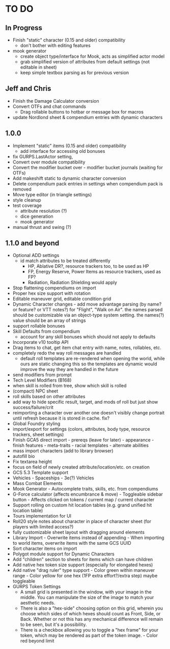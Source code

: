 # TO DO

## In Progress

-	Finish "static" character (0.15 and older) compatibility
	-	don't bother with editing features
-	mook generator
	-	create object type/interface for Mook, acts as simplified actor model
	-	grab simplified version of attributes from default settings (not editable in sheet)
	-	keep simple textbox parsing as for previous version

## Jeff and Chris

-	Finish the Damage Calculator conversion
-	Convert OTFs and chat commands
	-	Drag rollable buttons to hotbar or message box for macros
-	update Nordlond sheet & compendium entries with dynamic characters

## 1.0.0

-	Implement "static" items (0.15 and older) compatibility
	-	add interface for accessing old bonuses
-	fix GURPS.LastActor setting,
-	Convert over module compatibility
-	Convert the modifier bucket over
		-	modifier bucket journals (waiting for OTFs)
-	Add makeshift static to dynamic character conversion
- Delete compendium pack entries in settings when compendium pack is removed
-	Move type editor (in triangle settings)
-	style cleanup
-	test coverage
	-	attribute resolution (?)
	-	dice generation
	-	mook generator
-   manual thrust and swing (?)

## 1.1.0 and beyond

-	Optional ADD settings
	-	id match attributes to be treated differently
		-	HP, Ablative DR?, resource trackers too, to be used as HP
		-	FP, Energy Reserve, Power Items as resource trackers, used as FP?
		-	Radiation, Radiation Shielding would apply
-	Stop flattening compendiums on import
-	Proper hex size support with rotation
-	Editable maneuver grid, editable condition grid
-	Dynamic Character changes
		-	add move advantage parsing (by name? or feature? or VTT notes?) for "Flight", "Walk on Air".
			 the names parsed should be customizable via an object-type system setting. the names(?) value should be an array of strings
-	support rollable bonuses
-	Skill Defaults from compendium
	-	account for any skill bonuses which should not apply to defaults
-	Incorporate v10 tooltip API
-	Drag items to chat, get item chat entry with name, notes, rollables, etc.
-	completely redo the way roll messages are handled
	-	default roll templates are re-rendered when opening the world, while ours are static
		changing this so the templates are dynamic would improve the way they are handled in the future
-	send modifiers from prompt
-	Tech Level Modifiers (B168)
-	when skill is rolled from tree, show which skill is rolled
-	(compact) NPC sheet
-	roll skills based on other attributes
-	add way to hide specific result, target, and mods of roll but just show success/failure/crit
-	reimporting a character over another one doesn't visibly change portrait until refresh because it is stored in cache. fix?
-	Global Foundry styling
-	import/export for settings (colors, attributes, body type, resource trackers, sheet settings)
-	Finish GCA5 direct import
		-	prereqs (leave for later)
		-	appearance
		-	finish features
		-	meta-traits
		-	racial templates
		-	alternate abilities
-	mass import characters (add to library browser)
-	autofill bio
-	Fix textarea height
-	focus on field of newly created attribute/location/etc. on creation
-	GCS 5.3 Template support
-	Vehicles
		-	Spaceships
		-	3e(?) Vehicles
-	Mass Combat Elements
-	Mook Generator
		-	Autocomplete traits, skills, etc. from compendiums
-	G-Force calculator (affects encumbrance & move)
		-	Toggleable sidebar button
		-	Affects clicked on tokens / current map / current character
-	Support rolling on custom hit location tables (e.g. grand unified hit location table)
-	Tours implementation for UI
-	Roll20 style notes about character in place of character sheet (for players with limited access?)
-	fully customizable sheet layout with dragging around elements
-	Library Import
		-	Overwrite items instead of appending
		-	When importing to world items, overwrite items with the same GCS UUID
-	Sort character items on import
-	Polygot module support for Dynamic Characters
-	Add "children" section to sheets for items which can have children
-	Add native hex token size support (especially for elongated hexes)
-	Add native "drag ruler" type support
		-	Color green within maneuver range
		-	Color yellow for one hex (1FP extra effort?/extra step) maybe toggleable
-	GURPS Token Settings
	 - A small grid is presented in the window, with your image in the middle. You can manipulate the size of the image to match your aesthetic needs.
	- There is also a "hex-side" choosing option on this grid, wherein you choose which sides of which hexes should count as Front, Side, or Back. Whether or not this has any mechanical difference will remain to be seen, but it's a possibility.
	- There is a checkbox allowing you to toggle a "hex frame" for your token, which may be rendered as part of the token image. - Color red beyond limit
